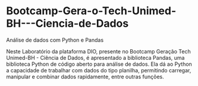 # Bootcamp-Gera-o-Tech-Unimed-BH---Ciencia-de-Dados
Análise de dados com Python e Pandas
 
 Neste Laboratório da plataforma DIO, presente no Bootcamp Geração Tech Unimed-BH - Ciência de Dados, é apresentado a biblioteca Pandas, uma biblioteca Python de código aberto para análise de dados. Ela dá ao Python a capacidade de trabalhar com dados do tipo planilha, permitindo carregar, manipular e combinar dados rapidamente, entre outras funções.
